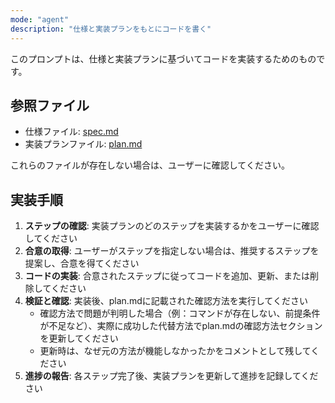 ```yaml
---
mode: "agent"
description: "仕様と実装プランをもとにコードを書く"
---
```


このプロンプトは、仕様と実装プランに基づいてコードを実装するためのものです。

## 参照ファイル

- 仕様ファイル: [spec.md](../../docs/spec.md)
- 実装プランファイル: [plan.md](../../docs/plan.md)

これらのファイルが存在しない場合は、ユーザーに確認してください。

## 実装手順

1. **ステップの確認**: 実装プランのどのステップを実装するかをユーザーに確認してください
2. **合意の取得**: ユーザーがステップを指定しない場合は、推奨するステップを提案し、合意を得てください
3. **コードの実装**: 合意されたステップに従ってコードを追加、更新、または削除してください
4. **検証と確認**: 実装後、plan.mdに記載された確認方法を実行してください
   - 確認方法で問題が判明した場合（例：コマンドが存在しない、前提条件が不足など）、実際に成功した代替方法でplan.mdの確認方法セクションを更新してください
   - 更新時は、なぜ元の方法が機能しなかったかをコメントとして残してください
5. **進捗の報告**: 各ステップ完了後、実装プランを更新して進捗を記録してください
